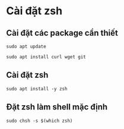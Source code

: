 # Cài đặt zsh

## Cài đặt các package cần thiết

```
sudo apt update

sudo apt install curl wget git
```

## Cài đặt zsh

```sudo apt install -y zsh```

## Đặt zsh làm shell mặc định

```sudo chsh -s $(which zsh)```